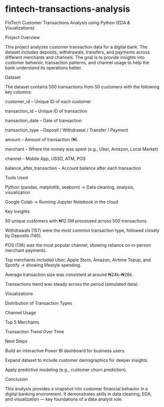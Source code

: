 # fintech-transactions-analysis
FinTech Customer Transactions Analysis using Python (EDA &amp; Visualizations)

 Project Overview

This project analyzes customer transaction data for a digital bank. The dataset includes deposits, withdrawals, transfers, and payments across different merchants and channels.
The goal is to provide insights into customer behavior, transaction patterns, and channel usage to help the bank understand its operations better.

Dataset

The dataset contains 500 transactions from 50 customers with the following key columns:

customer_id – Unique ID of each customer

transaction_id – Unique ID of transaction

transaction_date – Date of transaction

transaction_type – Deposit / Withdrawal / Transfer / Payment

amount – Amount of transaction (₦)

merchant – Where the money was spent (e.g., Uber, Amazon, Local Market)

channel – Mobile App, USSD, ATM, POS

balance_after_transaction – Account balance after each transaction



 
 Tools Used

Python (pandas, matplotlib, seaborn) → Data cleaning, analysis, visualization

Google Colab → Running Jupyter Notebook in the cloud



Key Insights

50 unique customers with ₦12.5M processed across 500 transactions.

Withdrawals (157) were the most common transaction type, followed closely by Deposits (146).

POS (136) was the most popular channel, showing reliance on in-person merchant payments.

Top merchants included Uber, Apple Store, Amazon, Airtime Topup, and Spotify → showing lifestyle spending.

Average transaction size was consistent at around ₦24k–₦26k.

Transactions trend was steady across the period (simulated data).


Visualizations

Distribution of Transaction Types

Channel Usage

Top 5 Merchants

Transaction Trend Over Time


 
 Next Steps

Build an interactive Power BI dashboard for business users.

Expand dataset to include customer demographics for deeper insights.

Apply predictive modeling (e.g., customer churn prediction).



Conclusion

This analysis provides a snapshot into customer financial behavior in a digital banking environment.
It demonstrates skills in data cleaning, EDA, and visualization — key foundations of a data analyst role.
